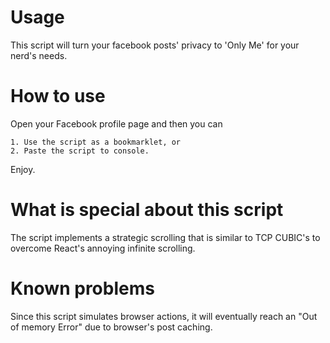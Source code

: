 # Usage
This script will turn your facebook posts' privacy to 'Only Me' for your nerd's needs.
# How to use
Open your Facebook profile page and then you can 
```
1. Use the script as a bookmarklet, or
2. Paste the script to console.
```
Enjoy.

# What is special about this script
The script implements a strategic scrolling that is similar to TCP CUBIC's to overcome React's annoying infinite scrolling.

# Known problems
Since this script simulates browser actions, it will eventually reach an "Out of memory Error" due to browser's post caching.
